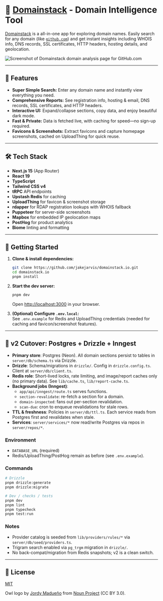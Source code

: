 # 🦉 [Domainstack](https://domainstack.io) - Domain Intelligence Tool

[Domainstack](https://domainstack.io) is a all-in-one app for exploring domain names. Easily search for any domain (like [`github.com`](https://domainstack.io/github.com)) and get instant insights including WHOIS info, DNS records, SSL certificates, HTTP headers, hosting details, and geolocation.

![Screenshot of Domainstack domain analysis page for GitHub.com](https://github.com/user-attachments/assets/fa82ad38-7af3-46f6-94a2-901e45c12af1)

---

## 🚀 Features

- **Super Simple Search:** Enter any domain name and instantly view everything you need.
- **Comprehensive Reports:** See registration info, hosting & email, DNS records, SSL certificates, and HTTP headers.
- **Interactive UI:** Expand/collapse sections, copy data, and enjoy beautiful dark mode.
- **Fast & Private:** Data is fetched live, with caching for speed—no sign-up required.
- **Favicons & Screenshots:** Extract favicons and capture homepage screenshots, cached on UploadThing for quick reuse.

---

## 🛠️ Tech Stack

- **Next.js 15** (App Router)
- **React 19**
- **TypeScript**
- **Tailwind CSS v4**
- **tRPC** API endpoints
- **Upstash Redis** for caching
- **UploadThing** for favicon & screenshot storage
- **rdapper** for RDAP registration lookups with WHOIS fallback
- **Puppeteer** for server-side screenshots
- **Mapbox** for embedded IP geolocation maps
- **PostHog** for product analytics
- **Biome** linting and formatting

---

## 🌱 Getting Started

1. **Clone & install dependencies:**  
   ```bash
   git clone https://github.com/jakejarvis/domainstack.io.git
   cd domainstack.io
   pnpm install
   ```

2. **Start the dev server:**  
   ```bash
   pnpm dev
   ```
   Open [http://localhost:3000](http://localhost:3000) in your browser.

3. **(Optional) Configure `.env.local`:**  
   See `.env.example` for Redis and UploadThing credentials (needed for caching and favicon/screenshot features).

---

## 🔄 v2 Cutover: Postgres + Drizzle + Inngest

- **Primary store**: Postgres (Neon). All domain sections persist to tables in `server/db/schema.ts` via Drizzle.
- **Drizzle**: Schema/migrations in `drizzle/`. Config in `drizzle.config.ts`. Client at `server/db/client.ts`.
- **Redis role**: Short-lived locks, rate limiting, and image/report caches only (no primary data). See `lib/cache.ts`, `lib/report-cache.ts`.
- **Background jobs (Inngest)**:
  - `app/api/inngest/route.ts` serves functions.
  - `section-revalidate`: re-fetch a section for a domain.
  - `domain-inspected`: fans out per-section revalidation.
  - `scan-due`: cron to enqueue revalidations for stale rows.
- **TTL & freshness**: Policies in `server/db/ttl.ts`. Each service reads from Postgres first and revalidates when stale.
- **Services**: `server/services/*` now read/write Postgres via repos in `server/repos/*`.

### Environment
- `DATABASE_URL` (required)
- Redis/UploadThing/PostHog remain as before (see `.env.example`).

### Commands
```bash
# Drizzle
pnpm drizzle:generate
pnpm drizzle:migrate

# Dev / checks / tests
pnpm dev
pnpm lint
pnpm typecheck
pnpm test:run
```

### Notes
- Provider catalog is seeded from `lib/providers/rules/*` via `server/db/seed/providers.ts`.
- Trigram search enabled via `pg_trgm` migration in `drizzle/`.
- No back-compat/migration from Redis snapshots; v2 is a clean switch.

---

## 📜 License

[MIT](LICENSE)

Owl logo by [Jordy Madueño](https://thenounproject.com/creator/jordymadueno/) from [Noun Project](https://thenounproject.com/) (CC BY 3.0).
